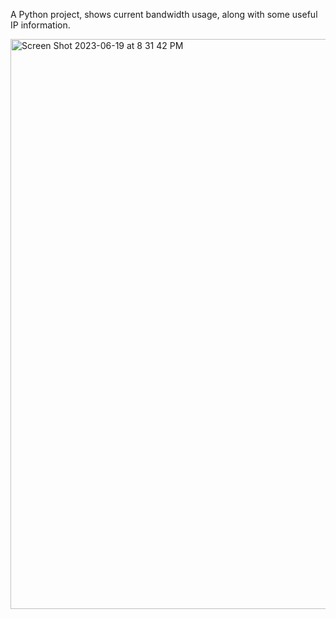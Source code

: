 A Python project, shows current bandwidth usage, along with some useful IP information.

<img width="912" alt="Screen Shot 2023-06-19 at 8 31 42 PM" src="https://github.com/Joewelc/Network-Monitor/assets/101085294/ceb321ed-12c4-422d-a172-cf9e7d9b084a">
